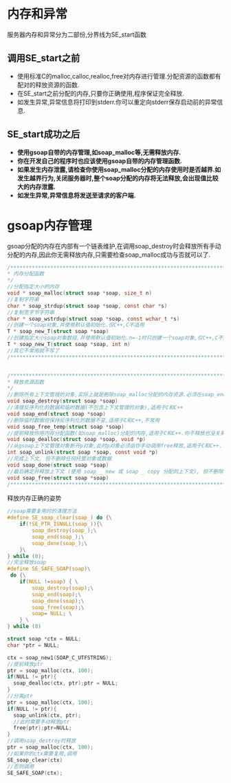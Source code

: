 # 内存和异常
服务器内存和异常分为二部份,分界线为SE_start函数

## 调用SE_start之前
- 使用标准C的malloc,calloc,realloc,free对内存进行管理.分配资源的函数都有配对的释放资源的函数.<br />
- 在SE_start之前分配的内存,只要你正确使用,程序保证完全释放.<br />
- 如发生异常,异常信息将打印到stderr.你可以重定向stderr保存启动前的异常信息.<br />

## SE_start成功之后
- **使用gsoap自带的内存管理,如soap_malloc等,无需释放内存.**<br />
- **你在开发自己的程序时也应该使用gsoap自带的内存管理函数.**<br />
- **如果发生内存泄露,请检查你使用soap_malloc分配的内存使用时是否越界.如发生越界行为,关闭服务器时,整个soap分配的内存将无法释放,会出现值比较大的内存泄露.**<br />
- **如发生异常,异常信息将发送至请求的客户端.**

# gsoap内存管理
gsoap分配的内存在内部有一个链表维护,在调用soap_destroy时会释放所有手动分配的内存,因此你无需释放内存,只需要检查soap_malloc成功与否就可以了.
```c
/*************************************************************************************
* 内存分配函数
*/
//分配指定大小的内存
void * soap_malloc(struct soap *soap, size_t n)
//复制字符串
char * soap_strdup(struct soap *soap, const char *s)
//复制宽字节字符串
char * soap_wstrdup(struct soap *soap, const wchar_t *s)
//创建一个soap对象,并使用默认值初始化.仅C++,C不适用
T * soap_new_T(struct soap *soap)
//创建指定大小soap对象数组,并使用默认值初始化.n=-1时只创建一个soap对象,仅C++,C不适用
T * soap_new_T(struct soap *soap, int n)
//其它不常用就不写了
/*************************************************************************************/


/*************************************************************************************
* 释放资源函数
*/
//删除所有上下文管理的对象,实际上就是删除soap_malloc分配的内存资源.必须在soap_end之前调用,适用于C和C++
void soap_destroy(struct soap *soap)
//清理反序列化的数据和临时数据(不包含上下文管理的对象),适用于C和C++
void soap_end(struct soap *soap)
//删除临时数据但保持反序列化的数据不变,适用于C和C++,不常用
void soap_free_temp(struct soap *soap)
//提前释放你用内存分配函数(如soap_malloc)分配的内存,适用于C和C++.你不释放也没关系,调用soap_destroy时也会释放
void soap_dealloc(struct soap *soap, void *p)
//从gsoap上下文管理对象断开p对象,此时p对象必须由你手动调用free释放,适用于C和C++.
int soap_unlink(struct soap *soap, const void *p)
//完成上下文, 但不删除任何托管对象或数据
void soap_done(struct soap *soap)
//最后确定并释放上下文 (使用 soap _ new 或 soap _ copy 分配的上下文), 但不删除任何托管对象或数据。
void soap_free(struct soap *soap)
/*************************************************************************************/
```
释放内存正确的姿势
```c
//soap需要复用时的清理方法
#define SE_soap_clear(soap_) do {\
	if(!SE_PTR_ISNULL(soap_)){\
		soap_destroy(soap_);\
		soap_end(soap_);\
		soap_done(soap_);\
	}\
} while (0);
//完全释放soap
#define SE_SAFE_SOAP(soap)\
 do {\
	if(NULL !=soap) { \
		soap_destroy(soap);\
		soap_end(soap);\
		soap_done(soap);\
		soap_free(soap);\
		soap= NULL; \
	} \
} while (0)

struct soap *ctx = NULL;
char *ptr = NULL;

ctx = soap_new1(SOAP_C_UTFSTRING);
//提前释放ptr
ptr = soap_malloc(ctx, 100);
if(NULL != ptr){
  soap_dealloc(ctx, ptr);ptr = NULL;
}
//分离ptr
ptr = soap_malloc(ctx, 100);
if(NULL != ptr){
  soap_unlink(ctx, ptr);
  //此时需要手动释放ptr
  free(ptr);ptr=NULL;
}
//调用soap_destroy时释放
ptr = soap_malloc(ctx, 100);
//如果你的ctx需要复用,调用
SE_soap_clear(ctx)
//否则调用
SE_SAFE_SOAP(ctx);
```
